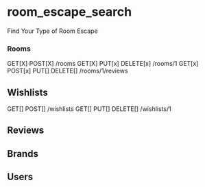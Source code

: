 # room_escape_search
Find Your Type of Room Escape

### Rooms

GET[X] POST[X] /rooms
GET[X] PUT[x] DELETE[x] /rooms/1
GET[x] POST[x] PUT[] DELETE[] /rooms/1/reviews

## Wishlists

GET[] POST[] /wishlists
GET[] PUT[] DELETE[] /wishlists/1
<!-- PUT[] /wishlists/1/rooms/2 -->
<!-- is_liked[] -->

## Reviews

## Brands

## Users

<!-- GET[] PUT[] /me
POST[] /users
GET[] /users/@username/reviews (공개 프로필용)
POST[] /users/log-in
POST[] /users/log-out
PUT[] /users/change-password -->

